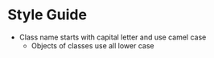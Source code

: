 # Style Guide

- Class name starts with capital letter and use camel case
	- Objects of classes use all lower case